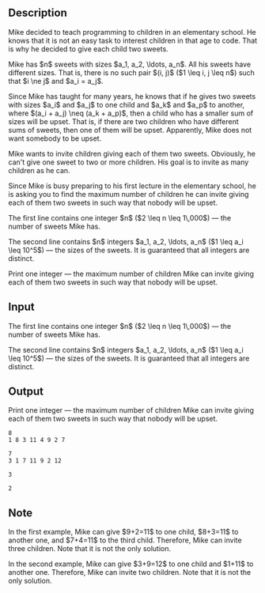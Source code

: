 ## Description

<div><p>Mike decided to teach programming to children in an elementary school. He knows that it is not an easy task to interest children in that age to code. That is why he decided to give each child <span class="tex-font-style-bf">two</span> sweets.</p><p>Mike has $n$ sweets with sizes $a_1, a_2, \ldots, a_n$. All his sweets have <span class="tex-font-style-bf">different</span> sizes. That is, there is no such pair $(i, j)$ ($1 \leq i, j \leq n$) such that $i \ne j$ and $a_i = a_j$.</p><p>Since Mike has taught for many years, he knows that if he gives two sweets with sizes $a_i$ and $a_j$ to one child and $a_k$ and $a_p$ to another, where $(a_i + a_j) \neq (a_k + a_p)$, then a child who has a smaller sum of sizes will be upset. That is, if there are two children who have different sums of sweets, then one of them will be upset. Apparently, Mike does not want somebody to be upset. </p><p>Mike wants to invite children giving each of them <span class="tex-font-style-bf">two</span> sweets. Obviously, he can't give one sweet to two or more children. His goal is to invite as many children as he can. </p><p>Since Mike is busy preparing to his first lecture in the elementary school, he is asking you to find the maximum number of children he can invite giving each of them two sweets in such way that nobody will be upset.</p></div><div class="input-specification"><p>The first line contains one integer $n$ ($2 \leq n \leq 1\,000$)&nbsp;— the number of sweets Mike has.</p><p>The second line contains $n$ integers $a_1, a_2, \ldots, a_n$ ($1 \leq a_i \leq 10^5$)&nbsp;— the sizes of the sweets. It is guaranteed that all integers are distinct.</p></div><div class="output-specification"><p>Print one integer&nbsp;— the maximum number of children Mike can invite giving each of them two sweets in such way that nobody will be upset.</p></div>

## Input

<p>The first line contains one integer $n$ ($2 \leq n \leq 1\,000$)&nbsp;— the number of sweets Mike has.</p><p>The second line contains $n$ integers $a_1, a_2, \ldots, a_n$ ($1 \leq a_i \leq 10^5$)&nbsp;— the sizes of the sweets. It is guaranteed that all integers are distinct.</p>

## Output

<p>Print one integer&nbsp;— the maximum number of children Mike can invite giving each of them two sweets in such way that nobody will be upset.</p>





```input1
8
1 8 3 11 4 9 2 7
```




```input2
7
3 1 7 11 9 2 12
```




```output1
3
```




```output2
2
```



## Note

<p>In the first example, Mike can give $9+2=11$ to one child, $8+3=11$ to another one, and $7+4=11$ to the third child. Therefore, Mike can invite three children. Note that it is <span class="tex-font-style-bf">not</span> the only solution.</p><p>In the second example, Mike can give $3+9=12$ to one child and $1+11$ to another one. Therefore, Mike can invite two children. Note that it is <span class="tex-font-style-bf">not</span> the only solution.</p>
